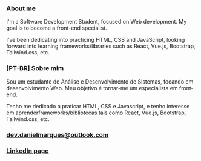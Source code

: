 ### About me

I'm a Software Development Student, focused on Web development. My goal is to become a front-end specialist. 

I've been dedicating into practicing HTML, CSS and JavaScript, looking forward into learning frameworks/libraries such as React, Vue.js, Bootstrap, Tailwind.css, etc.


### [PT-BR] Sobre mim

Sou um estudante de Análise e Desenvolvimento de Sistemas, focando em desenvolvimento Web. Meu objetivo é tornar-me um especialista em front-end.

Tenho me dedicado a praticar HTML, CSS e Javascript, e tenho interesse em aprenderframeworks/bibliotecas tais como React, Vue.js, Bootstrap, Tailwind.css, etc.

### dev.danielmarques@outlook.com
### [LinkedIn page](https://www.linkedin.com/in/dan-mqs/ "Daniel Marques on LinkedIn")
<!--
**Dan-Mqs/Dan-Mqs** is a ✨ _special_ ✨ repository because its `README.md` (this file) appears on your GitHub profile.

Here are some ideas to get you started:

- 🔭 I’m currently working on ...
- 🌱 I’m currently learning ...
- 👯 I’m looking to collaborate on ...
- 🤔 I’m looking for help with ...
- 💬 Ask me about ...
- 📫 How to reach me: ...
- 😄 Pronouns: ...
- ⚡ Fun fact: ...
-->
